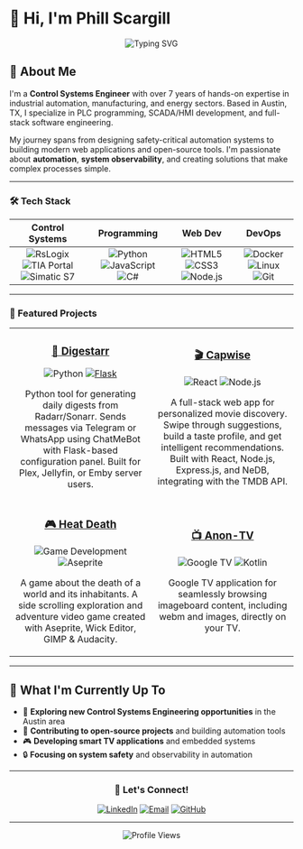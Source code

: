 # 👋 Hi, I'm Phill Scargill

<div align="center">
  <img src="https://readme-typing-svg.herokuapp.com?font=Fira+Code&weight=500&size=28&pause=1000&color=4F8CC9&center=true&vCenter=true&width=435&lines=Control+Systems+Engineer;Full-Stack+Developer;Open+Source+Contributor;Automation+Enthusiast" alt="Typing SVG" />
</div>

## 🚀 About Me

I'm a **Control Systems Engineer** with over 7 years of hands-on expertise in industrial automation, manufacturing, and energy sectors. Based in Austin, TX, I specialize in PLC programming, SCADA/HMI development, and full-stack software engineering.

My journey spans from designing safety-critical automation systems to building modern web applications and open-source tools. I'm passionate about **automation**, **system observability**, and creating solutions that make complex processes simple.

---

### 🛠️ Tech Stack

<div align="center">
  
  **Control Systems** | **Programming** | **Web Dev** | **DevOps**
  :---: | :---: | :---: | :---:
  ![RsLogix](https://img.shields.io/badge/-RsLogix%205/500/5000-007ACC?style=flat-square&logo=rockwell-automation) ![TIA Portal](https://img.shields.io/badge/-TIA%20Portal-FF6B35?style=flat-square&logo=siemens) ![Simatic S7](https://img.shields.io/badge/-Simatic%20S7-009999?style=flat-square&logo=siemens) | ![Python](https://img.shields.io/badge/-Python-3776AB?style=flat-square&logo=python&logoColor=white) ![JavaScript](https://img.shields.io/badge/-JavaScript-F7DF1E?style=flat-square&logo=javascript&logoColor=black) ![C#](https://img.shields.io/badge/-C%23-239120?style=flat-square&logo=c-sharp&logoColor=white) | ![HTML5](https://img.shields.io/badge/-HTML5-E34F26?style=flat-square&logo=html5&logoColor=white) ![CSS3](https://img.shields.io/badge/-CSS3-1572B6?style=flat-square&logo=css3&logoColor=white) ![Node.js](https://img.shields.io/badge/-Node.js-339933?style=flat-square&logo=node.js&logoColor=white) | ![Docker](https://img.shields.io/badge/-Docker-2496ED?style=flat-square&logo=docker&logoColor=white) ![Linux](https://img.shields.io/badge/-Linux-FCC624?style=flat-square&logo=linux&logoColor=black) ![Git](https://img.shields.io/badge/-Git-F05032?style=flat-square&logo=git&logoColor=white)
  
</div>

---

### 🎯 Featured Projects

<table>
  <tr>
    <td width="50%">
      <h3 align="center"> <a href="https://github.com/Ph-ill/Digestarr" target="_blank">📱 Digestarr</a></h3>
      <p align="center">
        <!--<a href="https://github.com/Ph-ill/Digestarr" target="_blank">-->
          <img src="https://img.shields.io/badge/-Python-3776AB?style=for-the-badge&logo=python&logoColor=white" alt="Python" />
        <!--</a>-->
        <a href="https://github.com/Ph-ill/Digestarr" target="_blank">
          <img src="https://img.shields.io/badge/-Flask-000000?style=for-the-badge&logo=flask&logoColor=white" alt="Flask" />
        </a>
      </p>
      <p align="center">Python tool for generating daily digests from Radarr/Sonarr. Sends messages via Telegram or WhatsApp using ChatMeBot with Flask-based configuration panel. Built for Plex, Jellyfin, or Emby server users.</p>
    </td>
    <td width="50%">
      <h3 align="center"><a href="https://github.com/Ph-ill/Capwise" target="_blank">🎬 Capwise</a></h3>
      <p align="center">
        <!--<a href="https://github.com/Ph-ill/Capwise" target="_blank">-->
          <img src="https://img.shields.io/badge/-React-61DAFB?style=for-the-badge&logo=react&logoColor=black" alt="React" />
        <!--</a>-->
        <!--<a href="https://github.com/Ph-ill/Capwise" target="_blank">-->
          <img src="https://img.shields.io/badge/-Node.js-339933?style=for-the-badge&logo=node.js&logoColor=white" alt="Node.js" />
        <!--</a>-->
      </p>
      <p align="center">A full-stack web app for personalized movie discovery. Swipe through suggestions, build a taste profile, and get intelligent recommendations. Built with React, Node.js, Express.js, and NeDB, integrating with the TMDB API.</p>
    </td>
  </tr>
  <tr>
    <td width="50%">
      <h3 align="center"><a href="https://github.com/Euphonia-Games/Heat-Death" target="_blank">🎮 Heat Death</a></h3>
      <p align="center">
        <!--<a href="https://github.com/Euphonia-Games/Heat-Death" target="_blank">-->
          <img src="https://img.shields.io/badge/-Game%20Development-FF6B35?style=for-the-badge&logo=game-development&logoColor=white" alt="Game Development" />
        <!--</a>
        <!--<a href="https://github.com/Euphonia-Games/Heat-Death" target="_blank">-->
          <img src="https://img.shields.io/badge/-Aseprite-7D929E?style=for-the-badge&logo=aseprite&logoColor=white" alt="Aseprite" />
        <!--</a>-->
      </p>
      <p align="center">A game about the death of a world and its inhabitants. A side scrolling exploration and adventure video game created with Aseprite, Wick Editor, GIMP & Audacity.</p>
    </td>
    <td width="50%">
      <h3 align="center"><a href="https://github.com/Ph-ill/Anon-TV" target="_blank">📺 Anon-TV</a></h3>
      <p align="center">
        <!--<a href="https://github.com/Ph-ill/Anon-TV" target="_blank">-->
          <img src="https://img.shields.io/badge/-Google%20TV-3DDC84?style=for-the-badge&logo=android-tv&logoColor=white" alt="Google TV" />
        <!--</a>-->
        <!--<a href="https://github.com/Ph-ill/Anon-TV" target="_blank">-->
          <img src="https://img.shields.io/badge/-Kotlin-0095D5?style=for-the-badge&logo=kotlin&logoColor=white" alt="Kotlin" />
        <!--</a>-->
      </p>
      <p align="center">Google TV application for seamlessly browsing imageboard content, including webm and images, directly on your TV.</p>
    </td>
  </tr>
</table>

---

## 🎯 What I'm Currently Up To

- 🔧 **Exploring new Control Systems Engineering opportunities** in the Austin area
- 🚀 **Contributing to open-source projects** and building automation tools
- 🎮 **Developing smart TV applications** and embedded systems
- 🔒 **Focusing on system safety** and observability in automation

---

<div align="center">
  
  ### 🤝 **Let's Connect!**
  
  [![LinkedIn](https://img.shields.io/badge/-LinkedIn-0077B5?style=for-the-badge&logo=linkedin&logoColor=white)](https://www.linkedin.com/in/phillip-scargill-4a709a274)
  [![Email](https://img.shields.io/badge/-Email-D14836?style=for-the-badge&logo=gmail&logoColor=white)](mailto:phill.scargill@gmail.com)
  [![GitHub](https://img.shields.io/badge/-GitHub-181717?style=for-the-badge&logo=github&logoColor=white)](https://github.com/Ph-ill)
  
  ---
  
  <img src="https://komarev.com/ghpvc/?username=Ph-ill&style=flat-square&color=blue" alt="Profile Views" />
  
</div> 
